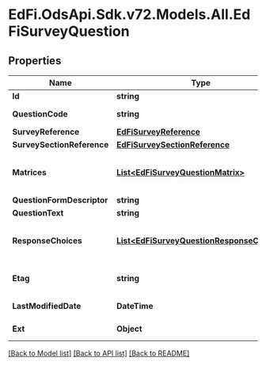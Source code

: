 # EdFi.OdsApi.Sdk.v72.Models.All.EdFiSurveyQuestion

## Properties

Name | Type | Description | Notes
------------ | ------------- | ------------- | -------------
**Id** | **string** |  | [optional] 
**QuestionCode** | **string** | The identifying code for the question, unique for the survey. | 
**SurveyReference** | [**EdFiSurveyReference**](EdFiSurveyReference.md) |  | 
**SurveySectionReference** | [**EdFiSurveySectionReference**](EdFiSurveySectionReference.md) |  | [optional] 
**Matrices** | [**List&lt;EdFiSurveyQuestionMatrix&gt;**](EdFiSurveyQuestionMatrix.md) | An unordered collection of surveyQuestionMatrices. Information about the matrix element in the survey. | [optional] 
**QuestionFormDescriptor** | **string** | The form or type of question. | 
**QuestionText** | **string** | The text of the question. | 
**ResponseChoices** | [**List&lt;EdFiSurveyQuestionResponseChoice&gt;**](EdFiSurveyQuestionResponseChoice.md) | An unordered collection of surveyQuestionResponseChoices. The optional list of possible responses to a survey question. | [optional] 
**Etag** | **string** | A unique system-generated value that identifies the version of the resource. | [optional] 
**LastModifiedDate** | **DateTime** | The date and time the resource was last modified. | [optional] 
**Ext** | **Object** | Extensions to the SurveyQuestion entity. | [optional] 

[[Back to Model list]](../README.md#documentation-for-models) [[Back to API list]](../README.md#documentation-for-api-endpoints) [[Back to README]](../README.md)

